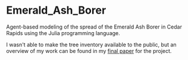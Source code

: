 # Emerald_Ash_Borer
Agent-based modeling of the spread of the Emerald Ash Borer in Cedar Rapids using the Julia programming language.

I wasn't able to make the tree inventory available to the public, but an overview of my work can be found in my [final paper](./GEOG_3520_Project_Paper.pdf) for the project.
